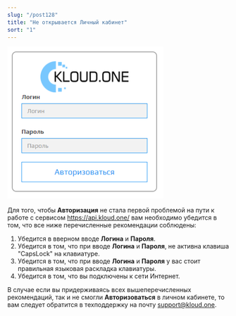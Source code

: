 ```yaml
---
slug: "/post128"
title: "Не открывается Личный кабинет"
sort: "1"
---
```


![Картинка](./images/login_autorisation.png "Журнал звонков")

Для того, чтобы **Авторизация** не стала первой проблемой на пути к работе с сервисом https://api.kloud.one/ вам необходимо убедится в том, что все ниже перечисленные рекомендации соблюдены:  
1. Убедится в вверном вводе **Логина** и **Пароля**.
2. Убедится в том, что при вводе **Логина** и **Пароля**, не активна клавиша "CapsLock" на клавиатуре.
3. Убедится в том, что при вводе **Логина** и **Пароля** у вас стоит правильная языковая раскладка клавиатуры.
4. Убедится в том, что вы подключены к сети Интернет.

В случае если вы придерживаясь всех вышеперечисленных рекомендаций, так и не смогли **Авторизоваться** в личном кабинете, то вам следует обратится в техподдержку на почту support@kloud.one.
